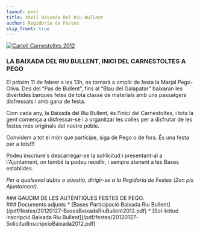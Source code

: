 ```yaml
---
layout: post
title: XXVII Baixada Del Riu Bullent
author: Regidoria de Festes
skip_front: true
---
```

<a href="http://www.pego.org/images/news/20120127_BaixadaRiuBullent_big.jpg" title="Cartell Carnestoltes 2012" class="inline-image" target="_blank">
    <img src="http://www.pego.org/images/news/20120127_BaixadaRiuBullent_small.jpg" alt="Cartell Carnestoltes 2012" />
</a>

### LA BAIXADA DEL RIU BULLENT, INICI DEL CARNESTOLTES A PEGO

El pròxim 11 de febrer a les 13h, es tornarà a omplir de festa la Marjal Pego-Oliva.
Des del “Pas de Bullent”, fins al “Blau del Galapatar” baixaran les divertides barques fetes de tota classe de materials amb uns passatgers disfressats i amb gana de festa.

Com cada any, la Baixada del Riu Bullent, és l'inici del Carnestoltes, i tota la gent comença a disfressar-se i a organitzar les colles per a disfrutar de les festes més originals del nostre poble.

Convidem a tot el món que participe, siga de Pego o de fora. És una festa per a tots!!!

Podeu inscriure's descarregar-se la sol·licitud i presentant-al a l'Ajuntament, on també la podeu recollir, i sempre atenent a les Bases establides. 


*Per a qualsevol dubte o qüestió, dirigir-se a la Regidoria de Festes (2on pis Ajuntament).*

<div class="center" markdown="1">
### GAUDIM DE LES AUTÈNTIQUES FESTES DE PEGO.
</div>

<div class="impressos" markdown="1">
### Documents adjunts
* [Bases Participació Baixada Riu Bullent](/pdf/festes/20120127-BasesBaixadaRiuBullent2012.pdf)
* [Sol·licitud inscripció Baixada Riu Bullent](/pdf/festes/20120127-SolicitudInscripcioBaixada2012.pdf)
</div>